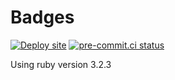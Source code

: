 # Badges

[![Deploy site](https://github.com/GuillermoFidalgo/guillermofidalgo.github.io/actions/workflows/ci.yml/badge.svg)](https://github.com/GuillermoFidalgo/guillermofidalgo.github.io/actions/workflows/ci.yml)
[![pre-commit.ci status](https://results.pre-commit.ci/badge/github/GuillermoFidalgo/guillermofidalgo.github.io/main.svg)](https://results.pre-commit.ci/latest/github/GuillermoFidalgo/guillermofidalgo.github.io/main)



Using ruby version 3.2.3
